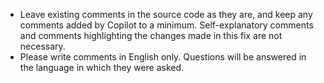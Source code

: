 * Leave existing comments in the source code as they are, and keep any comments added by Copilot to a minimum. Self-explanatory comments and comments highlighting the changes made in this fix are not necessary.
* Please write comments in English only. Questions will be answered in the language in which they were asked.
